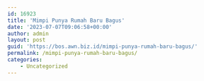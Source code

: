 ```yaml
---
id: 16923
title: 'Mimpi Punya Rumah Baru Bagus'
date: '2023-07-07T09:06:58+00:00'
author: admin
layout: post
guid: 'https://bos.awn.biz.id/mimpi-punya-rumah-baru-bagus/'
permalink: /mimpi-punya-rumah-baru-bagus/
categories:
    - Uncategorized
---
```



